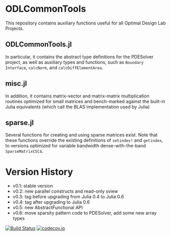 # ODLCommonTools
 
This repository contains auxiliary functions useful for all Optimal Design Lab Projects.

## ODLCommonTools.jl
In particular, it contains the abstract type definitions for the PDESolver 
project, as well as auxiliary types and functions, such as `Boundary` 
`Interface`, `calcNorm`, and `calcDiffElementArea`.

## misc.jl
In addition, it contains matrix-vector and matrix-matrix multiplication 
routines optimized for small matrices and bench-marked against the built-in
Julia equivalents (which call the BLAS implementation used by Julia)

## sparse.jl
Several functions for creating and using sparse matrices exist.
Note that these functions override the existing definitions of 
`setindex!` and `getindex`, to versions optimized for variable
bandwidth dense-with-the-band `SparseMatrixCSC`s.


# Version History

 * v0.1: stable version
 * v0.2: new parallel constructs and read-only sview
 * v0.3: tag before upgrading from Julia 0.4 to Julia 0.6
 * v0.4: tag after upgrading to Julia 0.6
 * v0.5: new AbstractFunctional API
 * v0.6: move sparsity pattern code to PDESolver, add some new array types

[![Build Status](https://travis-ci.org/OptimalDesignLab/ODLCommonTools.jl.svg)](https://travis-ci.org/OptimalDesignLab/ODLCommonTools.jl)
[![codecov.io](https://codecov.io/github/OptimalDesignLab/ODLCommonTools.jl/coverage.svg?branch=master)](https://codecov.io/github/OptimalDesignLab/ODLCommonTools.jl?branch=master)
